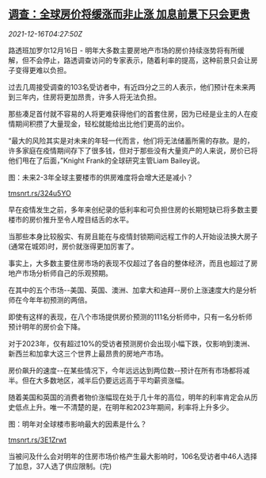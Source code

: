 <!--1639629062000-->
[调查：全球房价将缓涨而非止涨 加息前景下只会更贵](https://cn.reuters.com/article/poll-global-house-price-cen-1216-idCNKBS2IV0B6)
------

<div><i>2021-12-16T04:27:50Z</i></div><p>路透班加罗尔12月16日 - 明年大多数主要房地产市场的房价持续涨势将有所缓解，但不会停止，路透调查访问的专家表示，随着利率的提高，这种前景只会让房子变得更难以负担。</p><p>过去几周接受调查的103名受访者中，有近四分之三的人表示，他们预计在未来两到三年内，住房将更加昂贵，许多人将无法负担。</p><p>那些凑足首付就不容易的人将更难获得他们的首套住房，因为已经是业主的人在疫情期间积攒了大量现金，轻松就能给出比他们更高的出价。</p><p>“最大的风险其实是对未来的年轻一代而言，他们将无法储蓄所需的存款。是的，许多家庭在疫情期间存下了很多钱，但对于那些没有大量资产的人来说，房价已将他们甩在了后面，”Knight Frank的全球研究主管Liam Bailey说。</p><p>图：未来2-3年全球主要楼市的供房难度将会增大还是减小？</p><p><a href="https://tmsnrt.rs/324u5YO">tmsnrt.rs/324u5YO</a></p><p>早在疫情发生之前，多年来创纪录的低利率和可负担住房的长期短缺已将多数主要楼市的房价推升至令人瞠目结舌的水平。</p><p>当那些本身比较殷实、有房且能在与疫情封锁期间远程工作的人开始设法换大房子(通常在城郊)时，房价就涨得更加厉害了。</p><p>事实上，大多数主要住房市场的表现不仅超过了各自的整体经济，而且也超过了房地产市场分析师自己的乐观预期。</p><p>在其中的五个市场--美国、英国、澳洲、加拿大和迪拜--房价上涨速度大约是分析师在今年年初预测的两倍。</p><p>即使有这样的表现，在八个市场提供房价预测的111名分析师中，只有一名分析师预计明年的房价会下降。</p><p>对于2023年，仅有超过10%的受访者预测房价会出现小幅下跌，仅影响到澳洲、新西兰和加拿大这三个世界上最昂贵的房地产市场。</p><p>房价飙升的速度--在某些情况下，今年远远达到两位数--预计在所有市场都将减半。但在大多数地区，减半后仍要远远高于平均薪资涨幅。</p><p>随着美国和英国的消费者物价涨幅现在处于几十年的高位，明年的利率肯定会从历史低点上升。唯一不清楚的是，在明年和2023年期间，利率将上升多少。</p><p>图：明年对全球楼市影响最大的因素是什么？</p><p><a href="https://tmsnrt.rs/3E1Zrwt">tmsnrt.rs/3E1Zrwt</a></p><p>当被问及什么会对明年的住房市场价格产生最大影响时，106名受访者中46人选择了加息，37人选了供应限制。(完)</p>
